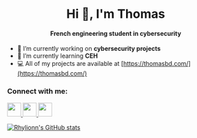 <h1 align="center">Hi 👋, I'm Thomas</h1>
<h4 align="center">French engineering student in cybersecurity</h4>

- 🚀 I’m currently working on **cybersecurity projects**
- 🧠 I’m currently learning **CEH**
- 💻 All of my projects are available at [https://thomasbd.com/](https://thomasbd.com/)

<h3 align="left">Connect with me:</h3>
<p align="left"> 
<a href="https://discord.com/users/Rhylionn#4288" target="_blank" rel="noreferrer">
  <img src="https://raw.githubusercontent.com/danielcranney/readme-generator/main/public/icons/socials/discord.svg" width="32" height="32" />
</a>
<a href="https://www.github.com/Rhylionn" target="_blank" rel="noreferrer">
  <img src="https://raw.githubusercontent.com/danielcranney/readme-generator/main/public/icons/socials/github-dark.svg" width="32" height="32" />
</a>
<a href="https://www.linkedin.com/in/thomas-bernard-infosec" target="_blank" rel="noreferrer"><img src="https://raw.githubusercontent.com/danielcranney/readme-generator/main/public/icons/socials/linkedin.svg" width="32" height="32" />
</a>
</p>

<a href="http://www.github.com/Rhylionn"><img src="https://github-readme-stats.vercel.app/api?username=Rhylionn&show_icons=true&hide=&count_private=true&title_color=0891b2&text_color=ffffff&icon_color=0891b2&bg_color=1c1917&hide_border=true&show_icons=true" alt="Rhylionn's GitHub stats" /></a>
